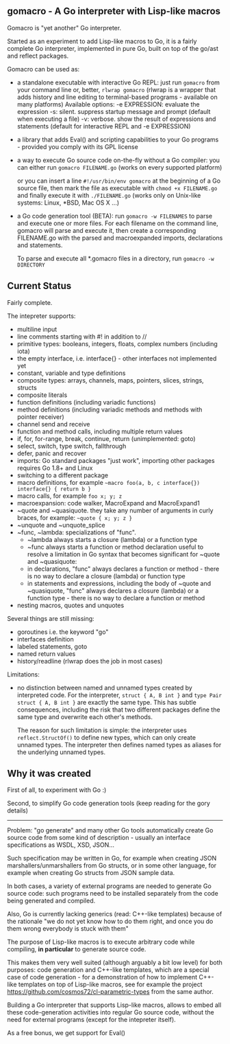 ## gomacro - A Go interpreter with Lisp-like macros

Gomacro is "yet another" Go interpreter.

Started as an experiment to add Lisp-like macros to Go,
it is a fairly complete Go interpreter, implemented in pure Go,
built on top of the go/ast and reflect packages.

Gomacro can be used as:
* a standalone executable with interactive Go REPL:
  just run `gomacro` from your command line or, better, `rlwrap gomacro`
  (rlwrap is a wrapper that adds history and line editing to terminal-based programs - available on many platforms)
  Available options:
    -e EXPRESSION: evaluate the expression
    -s: silent. suppress startup message and prompt (default when executing a file)
    -v: verbose. show the result of expressions and statements (default for interactive REPL and -e EXPRESSION)

* a library that adds Eval() and scripting capabilities
  to your Go programs - provided you comply with its GPL license

* a way to execute Go source code on-the-fly without a Go compiler:
  you can either run `gomacro FILENAME.go` (works on every supported platform)

  or you can insert a line `#!/usr/bin/env gomacro` at the beginning of a Go source file,
  then mark the file as executable with `chmod +x FILENAME.go` and finally execute it
  with `./FILENAME.go` (works only on Unix-like systems: Linux, *BSD, Mac OS X ...)

* a Go code generation tool (BETA):
  run `gomacro -w FILENAMES` to parse and execute one or more files.
  For each filename on the command line, gomacro will parse and execute it,
  then create a corresponding FILENAME.go with the parsed and macroexpanded
  imports, declarations and statements.

  To parse and execute all *.gomacro files in a directory, run `gomacro -w DIRECTORY`

## Current Status

Fairly complete.

The intepreter supports:
* multiline input
* line comments starting with #! in addition to //
* primitive types: booleans, integers, floats, complex numbers (including iota)
* the empty interface, i.e. interface{} - other interfaces not implemented yet
* constant, variable and type definitions
* composite types: arrays, channels, maps, pointers, slices, strings, structs
* composite literals
* function definitions (including variadic functions)
* method definitions (including variadic methods and methods with pointer receiver)
* channel send and receive
* function and method calls, including multiple return values
* if, for, for-range, break, continue, return (unimplemented: goto)
* select, switch, type switch, fallthrough
* defer, panic and recover
* imports: Go standard packages "just work", importing other packages requires Go 1.8+ and Linux
* switching to a different package
* macro definitions, for example `~macro foo(a, b, c interface{}) interface{} { return b }`
* macro calls, for example `foo x; y; z`
* macroexpansion: code walker, MacroExpand and MacroExpand1
* ~quote and ~quasiquote. they take any number of arguments in curly braces, for example:
  `~quote { x; y; z }`
* ~unquote and ~unquote_splice
* ~func, ~lambda: specializations of "func".
  * ~lambda always starts a closure (lambda) or a function type
  * ~func always starts a function or method declaration
  useful to resolve a limitation in Go syntax that becomes significant for ~quote and ~quasiquote:
  * in declarations, "func" always declares a function or method - there is no way to declare a closure (lambda) or function type
  * in statements and expressions, including the body of ~quote and ~quasiquote,
    "func" always declares a closure (lambda) or a function type - there is no way to declare a function or method
* nesting macros, quotes and unquotes

Several things are still missing:
* goroutines i.e. the keyword "go"
* interfaces definition
* labeled statements, goto
* named return values
* history/readline (rlwrap does the job in most cases)

Limitations:
* no distinction between named and unnamed types created by interpreted code.
  For the interpreter, `struct { A, B int }` and `type Pair struct { A, B int }`
  are exactly the same type. This has subtle consequences, including the risk
  that two different packages define the same type and overwrite each other's methods.

  The reason for such limitation is simple: the interpreter uses `reflect.StructOf()`
  to define new types, which can only create unnamed types.
  The interpreter then defines named types as aliases for the underlying unnamed types.



## Why it was created

First of all, to experiment with Go :)

Second, to simplify Go code generation tools (keep reading for the gory details)

---

Problem: "go generate" and many other Go tools automatically create
Go source code from some kind of description - usually an interface
specifications as WSDL, XSD, JSON...

Such specification may be written in Go, for example when creating JSON
marshallers/unmarshallers from Go structs, or in some other language,
for example when creating Go structs from JSON sample data.

In both cases, a variety of external programs are needed to
generate Go source code: such programs need to be installed
separately from the code being generated and compiled.

Also, Go is currently lacking generics (read: C++-like templates)
because of the rationale "we do not yet know how to do them right,
and once you do them wrong everybody is stuck with them"

The purpose of Lisp-like macros is to execute arbitrary code
while compiling, **in particular** to generate source code.

This makes them very well suited (although arguably a bit low level)
for both purposes: code generation and C++-like templates, which
are a special case of code generation - for a demonstration of how
to implement C++-like templates on top of Lisp-like macros,
see for example the project https://github.com/cosmos72/cl-parametric-types
from the same author.

Building a Go interpreter that supports Lisp-like macros,
allows to embed all these code-generation activities
into regular Go source code, without the need for external programs
(except for the intepreter itself).

As a free bonus, we get support for Eval()
